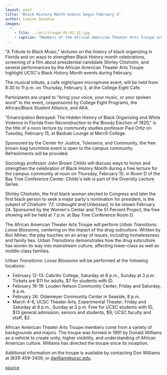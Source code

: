 ```yaml
---
layout: post
title: "Black History Month events begin February 3"
author: Louise Donahue
images:
  -
    - file: ../art/troupe.05-01.31.jpg
    - caption: "Members of the African American Theater Arts Troupe are, from left, Dane Diamond Errisson, Stephanie Pot (Front) LaJoi Whitten, Wesley Adkins, Leilani Montes, David Scott, Carla St. Juste. Photo courtesy of the African American Theater Arts Troupe."
---
```


"A Tribute to Black Music," lectures on the history of black organizing in Florida and on ways to strengthen Black History month celebrations, screening of a film about presidential candidate Shirley Chisholm, and several performances by the African American Theater Arts Troupe highlight UCSC's Black History Month events during February.

The musical tribute, a cafe night/open microphone event, will be held from 8:30 to 11 p.m. on Thursday, February 3, at the College Eight Cafe.

Participants are urged to "bring your voice, your music, or your spoken word" to the event, cosponsored by College Eight Programs, the African/Black Student Alliance, and AKA.   

"Emancipation Betrayed: The Hidden History of Black Organizing and White Violence in Florida from Reconstruction to the Bloody Election of 1920," is the title of a noon lecture by community studies professor Paul Ortiz on Tuesday, February 15, at Baobab Lounge at Merrill College.

Sponsored by the Center for Justice, Tolerance, and Community, the free brown-bag lunchtime event is open to the campus community. Refreshments will be provided.  

Sociology professor John Brown Childs will discuss ways to honor and strengthen the celebration of Black History Month during a free lecture for the campus community at noon on Thursday, February 10, in Room D of the Bay Tree Conference Center. Childs's talk is part of the Diversity Lecture Series.

Shirley Chisholm, the first black woman elected to Congress and later the first black person to seek a major party's nomination for president, is the subject of _Chisholm '72: Unbought and Unbossed,_ to be shown February 24. Sponsored by the Women's Center and The 51 Percent Project, the free showing will be held at 7 p.m. at Bay Tree Conference Room D.  

The African American Theater Arts Troupe will perform _Urban Transitions: Loose Blossoms,_ centering on the impact of the drug subculture. Written by Ron Milner, the play touches on an array of issues, including homelessness and family ties. _Urban Transitions_ demonstrates how the drug subculture has woven its way into mainstream culture, affecting lower-class as well as middle-class families.   

_Urban Transitions: Loose Blossoms_ will be performed at the following locations:  

* February 12-13: Cabrillo College, Saturday at 8 p.m., Sunday at 3 p.m. Tickets are $11 for adults, $7 for students with ID.  
* February 18-19: Louden Nelson Community Center; Friday and Saturday, 8 p.m.  
* February 26: Oldemeyer Community Center in Seaside, 8 p.m.  
* March 4-6, UCSC Theater Arts, Experimental Theater, Friday and Saturday at 8 p.m., Sunday at 3 p.m. Free for UCSC students with ID, $13 general admission; seniors and students, $9; UCSC faculty and staff, $2.  

African American Theater Arts Troupe members come from a variety of backgrounds and majors. The troupe was formed in 1991 by Donald Williams as a vehicle to create unity, higher visibility, and understanding of African American culture. Williams has directed the troupe since its inception.  

Additional information on the troupe is available by contacting Don Williams at (831) 459-3409, or [dwilliam@ucsc.edu][1].  

[1]: mailto:dwilliam@cats.ucsc.edu

[source](http://www1.ucsc.edu/currents/04-05/01-31/black_history.asp "Permalink to black_history")
